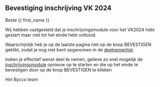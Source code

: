 ## Bevestiging inschrijving VK 2024

Beste {{ first_name }}

Wij hebben vastgesteld dat je inschrijvingsmodule voor het VK2024 hebt gestart 
maar niet tot het einde hebt voltooid.

Waarschijnlijk heb je op de laatste pagina niet op de knop BEVESTIGEN geklikt, zodat je nog niet bent opgenomen in de [deelnemerlijst](https://www.bycco.be/participants_vk).

Indien je effectief wenst deel te nemen, gelieve zo snel mogelijk de 
[inschrijvingsmodule](https://www.bycco.be/enrollment) opnieuw op te starten en die op het einde te bevestigen door op de knop BEVESTIGEN te klikken


_Het Bycco team_

